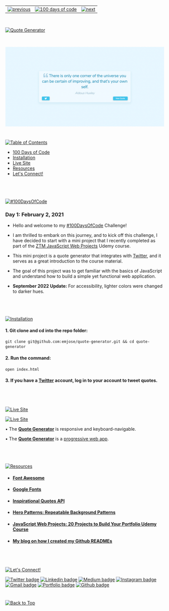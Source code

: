 <p id="header"><p>

<table><tr>
<td> <a href=#header><img src="https://res.cloudinary.com/dn1e07eul/image/upload/v1659330549/Readme%20Headers/header-left-g_df5qoe.png" alt="previous" style="width: 200px;"/></a> </td>
<td> <a href="https://github.com/emjose/one-hundred/#header"><img src="https://res.cloudinary.com/dn1e07eul/image/upload/v1659330606/Readme%20Headers/header-center_bkbdbt.png" alt="100 days of code" style="width: 580px;"/></a> </td>
<td> <a href="https://github.com/emjose/color-flipper/#header"><img src="https://res.cloudinary.com/dn1e07eul/image/upload/v1659330646/Readme%20Headers/header-right_eftaz9.png" alt="next" style="width: 200px;"/></a> </td>
</tr></table>

<br>

<p id="project-title"><p>

<a href=#table-of-contents>![Quote Generator](https://res.cloudinary.com/dn1e07eul/image/upload/v1659385852/Readme%20Headers/inter-001-quote-generator_wgq6tx.png)</a>

<br>

<a href="https://emjose.github.io/quote-generator/">![Quote Generator](Assets/preview-001-quote-generator.png)</a>

#

<p id="table-of-contents"><p>

<a href=#table-of-contents>![Table of Contents](https://res.cloudinary.com/dn1e07eul/image/upload/v1676241554/Readme%20Headers/inter-toc_ppjqdp.png)</a>

- [100 Days of Code](#100days)
- [Installation](#installation)
- [Live Site](#live-site)
- [Resources](#resources)
- [Let's Connect!](#lets-connect)

<br>

#

<p id="100days"><p>

<a href=#100days>![#100DaysOfCode](https://res.cloudinary.com/dn1e07eul/image/upload/v1659389776/Readme%20Headers/inter-100hash_kjpgmt.png)</a>

### Day 1: February 2, 2021

- Hello and welcome to my <a href="https://www.100daysofcode.com/">#100DaysOfCode</a> Challenge!

- I am thrilled to embark on this journey, and to kick off this challenge, I have decided to start with a mini project that I recently completed as part of the <a href="https://www.udemy.com/course/javascript-web-projects-to-build-your-portfolio-resume/">ZTM JavaScript Web Projects</a> Udemy course.

- This mini project is a quote generator that integrates with <a href="https://twitter.com/home">Twitter</a>, and it serves as a great introduction to the course material.

- The goal of this project was to get familiar with the basics of JavaScript and understand how to build a simple yet functional web application.

- **September 2022 Update:** For accessibility, lighter colors were changed to darker hues.

<br>

#

<p id="installation"><p>

<a href=#installation>![Installation](https://res.cloudinary.com/dn1e07eul/image/upload/v1676241746/Readme%20Headers/inter-installation_feofv9.png)</a>

#### 1. Git clone and cd into the repo folder:

```console
git clone git@github.com:emjose/quote-generator.git && cd quote-generator
```

#### 2. Run the command:

```console
open index.html
```

#### 3. If you have a <a href="https://twitter.com/home">Twitter</a> account, log in to your account to tweet quotes.

<br>

#

<p id="live-site"><p>

<a href="https://emjose.github.io/quote-generator/">![Live Site](https://res.cloudinary.com/dn1e07eul/image/upload/v1676241883/Readme%20Headers/inter-live-site_ngju4h.png)</a>

<a href="https://emjose.github.io/quote-generator/">![Live Site](Assets/001-quotes.gif)</a>

• The **[Quote Generator](https://emjose.github.io/quote-generator/)** is responsive and keyboard-navigable.

• The **[Quote Generator](https://emjose.github.io/quote-generator/)** is a [progressive web app](https://developer.mozilla.org/en-US/docs/Web/Progressive_web_apps).

<br>

#

<p id="resources"><p>

<a href=#resources>![Resources](https://res.cloudinary.com/dn1e07eul/image/upload/v1676242028/Readme%20Headers/inter-resources_pkqnox.png)</a>

- #### [Font Awesome](https://fontawesome.com/)

- #### [Google Fonts](https://fonts.google.com/)

- #### [Inspirational Quotes API](https://quotes-react.netlify.app/)

- #### [Hero Patterns: Repeatable Background Patterns](http://www.heropatterns.com/)

- #### [JavaScript Web Projects: 20 Projects to Build Your Portfolio Udemy Course](https://www.udemy.com/course/javascript-web-projects-to-build-your-portfolio-resume/)

- #### [My blog on how I created my Github READMEs](https://emmanueljose.medium.com/readme-a-makeover-story-b9c7be37a6de?sk=7ae6623d365409d875753e4604e42ffd)

<br>

#

<p id="lets-connect"><p>

<a href=#lets-connect>![Let's Connect!](https://res.cloudinary.com/dn1e07eul/image/upload/v1676242200/Readme%20Headers/inter-lets-connect_cky9bh.png)</a>

<p><a href="https://twitter.com/Emmanuel_Labor"><img src="https://img.shields.io/badge/twitter-%231DA1F2.svg?&style=for-the-badge&logo=twitter&logoColor=white" height=30 width=90 alt="Twitter badge"></a> <a href="https://www.linkedin.com/in/emmanuelpjose/"><img src="https://img.shields.io/badge/linkedin-%230064e7.svg?&style=for-the-badge&logo=linkedin&logoColor=white" height=30 width=90 alt="Linkedin badge"></a> <a href="https://emmanueljose.medium.com/"><img src="https://img.shields.io/badge/medium-%238700f5.svg?&style=for-the-badge&logo=medium&logoColor=white" height=30 width=90 alt="Medium badge"></a> <a href="https://www.instagram.com/emmanuel_jose/"><img src="https://img.shields.io/badge/instagram-%23ff0077.svg?&style=for-the-badge&logo=instagram&logoColor=white" height=30 width=90 alt="Instagram badge"></a> <a href="mailto:emjose@gmail.com"><img src="https://img.shields.io/badge/gmail-%23fd1745.svg?&style=for-the-badge&logo=gmail&logoColor=white" height=30 width=90 alt="Gmail badge"></a> <a href="https://www.emmanuel-jose.com/"><img src="https://img.shields.io/badge/portfolio-%23FF0000.svg?&style=for-the-badge&logoColor=white" height=30 width=90 alt="Portfolio badge"></a> <a href="https://github.com/emjose"><img src="https://img.shields.io/badge/github-%23ff8e44.svg?&style=for-the-badge&logo=github&logoColor=white" height=30 width=90 alt="Github badge"></a></p>

#

<a href=#header>![Back to Top](https://res.cloudinary.com/dn1e07eul/image/upload/v1676242403/Readme%20Headers/inter-congrats_vtbvmp.png)</a>
